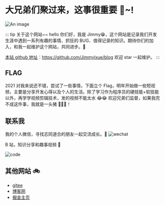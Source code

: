 # 大兄弟们聚过来，这事很重要 🎉~!

![An image](/assets/bg.jpg)

::: tip 关于这个网站~~
hello 你们好，我是 Jimmy😁，这个网站是记录我们开发生涯中遇到一系列有趣的事情、抓狂的 BUG、值得记录的知识。期待你们的加入，和我一起维护这个网站，共同进步。🎄

[本站 github 地址](https://github.com/Jimmylxue/blog)：https://github.com/Jimmylxue/blog 欢迎 star 一起维护。
:::

## FLAG

2021 对我来说还不错，尝试了一些事情，下面立个 Flag，明年开始做一些短视频，主要是分享开发心得以及个人的生活。除了学习作为程序员的硬技能+软技能以外，再学学视频剪辑技术，发的视频不能太水 😂😂 欢迎兄弟们监督，如果我完不成这件事，我就是一头猪 🐖🐖🐖！

## 联系我

我的个人微信，寻找志同道合的朋友一起交流成长。🌻
![wechat](/assets/wechat.jpg)

B 站，知识分享和趣事视频 🚩

![code](/assets/bilibili.jpg)

## 其他网站 🚲

- [gitee](https://gitee.com/jimmyxuexue)
- [博客网](https://github.com/Jimmylxue/blog)
- [掘金主页](https://juejin.cn/user/2296218359183918)

<!-- ::: warning
This is a warning
:::

::: danger
This is a dangerous warning
:::

::: danger STOP
Danger zone, do not proceed
::: -->

<!-- <img :src="$withBase('/bg.jpg')" alt="foo" /> -->

<!-- ```html
<img :src="$withBase('/bg.jpg')" alt="foo" />
```

```js{4}
export default {
  data () {
    return {
      msg: 'Highlighted!'
    }
  }
}
``` -->
